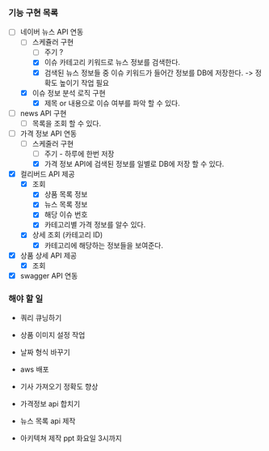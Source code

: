 ### 기능 구현 목록

- [ ] 네이버 뉴스 API 연동
    - [ ] 스케쥴러 구현
        - [ ] 주기 ?
        - [x] 이슈 카테고리 키워드로 뉴스 정보를 검색한다. 
        - [x] 검색된 뉴스 정보들 중 이슈 키워드가 들어간 정보를 DB에 저장한다.
          -> 정확도 높이기 작업 필요                
    - [x] 이슈 정보 분석 로직 구현
        - [x] 제목 or 내용으로 이슈 여부를 파악 할 수 있다.

- [ ] news API 구현
    - [ ] 목록을 조회 할 수 있다.
  
- [ ] 가격 정보 API 연동
    - [ ] 스케줄러 구현
        - [ ] 주기 - 하루에 한번 저장
        - [x] 가격 정보 API에 검색된 정보를 일별로 DB에 저장 할 수 있다.
    
- [x] 컬리버드 API 제공
    - [x] 조회
        - [x] 상품 목록 정보
        - [x] 뉴스 목록 정보
        - [x] 해당 이슈 번호
        - [x] 카테고리별 가격 정보를 알수 있다.
    - [x] 상세 조회 (카테고리 ID)
        - [x] 카테고리에 해당하는 정보들을 보여준다. 

- [x] 상품 상세 API 제공
    - [x] 조회
- [x] swagger API 연동

### 해야 할 일
- 쿼리 큐닝하기
- 상품 이미지 설정 작업
- 날짜 형식 바꾸기
- aws 배포
- 기사 가져오기 정확도 향상
  
- 가격정보 api 합치기
- 뉴스 목록 api 제작
  
- 아키텍쳐 제작 ppt 화요일 3시까지